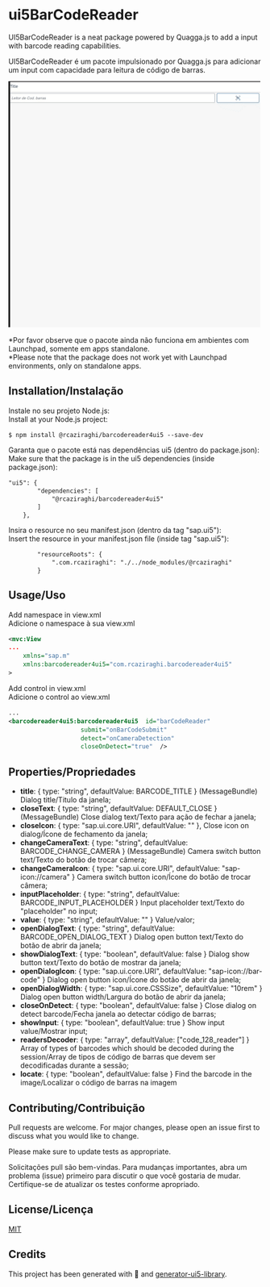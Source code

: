 # ui5BarCodeReader

UI5BarCodeReader is a neat package powered by Quagga.js to add a input with barcode reading capabilities.  

UI5BarCodeReader é um pacote impulsionado por Quagga.js para adicionar um input com capacidade para leitura de código de barras.  

![](screenshot.gif)

*Por favor observe que o pacote ainda não funciona em ambientes com Launchpad, somente em apps standalone.  
*Please note that the package does not work yet with Launchpad environments, only on standalone apps.  

## Installation/Instalação

Instale no seu projeto Node.js:  
Install at your Node.js project:  

```
$ npm install @rcaziraghi/barcodereader4ui5 --save-dev
```

Garanta que o pacote está nas dependências ui5 (dentro do package.json):  
Make sure that the package is in the ui5 dependencies (inside package.json):  

```
"ui5": {
		"dependencies": [
			"@rcaziraghi/barcodereader4ui5"
		]
	},
```

Insira o resource no seu manifest.json (dentro da tag "sap.ui5"):  
Insert the resource in your manifest.json file (inside tag "sap.ui5"):  

```
		"resourceRoots": {
            ".com.rcaziraghi": "./../node_modules/@rcaziraghi"
        }
```

## Usage/Uso

Add namespace in view.xml  
Adicione o namespace à sua view.xml  
```xml
<mvc:View
...
	xmlns="sap.m"
	xmlns:barcodereader4ui5="com.rcaziraghi.barcodereader4ui5"
>
```

Add control in view.xml  
Adicione o control ao view.xml  
```xml
...
<barcodereader4ui5:barcodereader4ui5  id="barCodeReader"
					submit="onBarCodeSubmit"
					detect="onCameraDetection"
					closeOnDetect="true"  />
```
## Properties/Propriedades

- **title**: { type: "string", defaultValue: BARCODE_TITLE } (MessageBundle)
    Dialog title/Titulo da janela;
- **closeText**: { type: "string", defaultValue: DEFAULT_CLOSE } (MessageBundle)
    Close dialog text/Texto para ação de fechar a janela;
- **closeIcon**: { type: "sap.ui.core.URI", defaultValue: "" },
    Close icon on dialog/Ícone de fechamento da janela;
- **changeCameraText**: { type: "string", defaultValue: BARCODE_CHANGE_CAMERA } (MessageBundle)
    Camera switch button text/Texto do botão de trocar câmera;
- **changeCameraIcon**: { type: "sap.ui.core.URI", defaultValue: "sap-icon://camera" }
    Camera switch button icon/Ícone do botão de trocar câmera;
- **inputPlaceholder**: { type: "string", defaultValue: BARCODE_INPUT_PLACEHOLDER }
    Input placeholder text/Texto do "placeholder" no input;
- **value**: { type: "string", defaultValue: "" }
    Value/valor;
- **openDialogText**: { type: "string", defaultValue: BARCODE_OPEN_DIALOG_TEXT }
    Dialog open button text/Texto do botão de abrir da janela;
- **showDialogText**: { type: "boolean", defaultValue: false }
    Dialog show button text/Texto do botão de mostrar da janela;
- **openDialogIcon**: { type: "sap.ui.core.URI", defaultValue: "sap-icon://bar-code" }
    Dialog open button icon/Ícone do botão de abrir da janela;
- **openDialogWidth**:  { type: "sap.ui.core.CSSSize", defaultValue: "10rem" }
    Dialog open button width/Largura do botão de abrir da janela;
- **closeOnDetect**: { type: "boolean", defaultValue: false }
    Close dialog on detect barcode/Fecha janela ao detectar código de barras;
- **showInput**: { type: "boolean", defaultValue: true }
    Show input value/Mostrar input;
- **readersDecoder**: { type: "array", defaultValue: ["code_128_reader"] }
    Array of types of barcodes which should be decoded during the session/Array de tipos de código de barras que devem ser decodificadas durante a sessão;
- **locate**: { type: "boolean", defaultValue: false }
    Find the barcode in the image/Localizar o código de barras na imagem

## Contributing/Contribuição

Pull requests are welcome. For major changes, please open an issue first to discuss what you would like to change.

Please make sure to update tests as appropriate.

Solicitações pull são bem-vindas. Para mudanças importantes, abra um problema (issue) primeiro para discutir o que você gostaria de mudar.  Certifique-se de atualizar os testes conforme apropriado.

## License/Licença
[MIT](https://choosealicense.com/licenses/mit/)

## Credits

This project has been generated with 💙 and [generator-ui5-library](https://github.com/geert-janklaps/generator-ui5-library).
